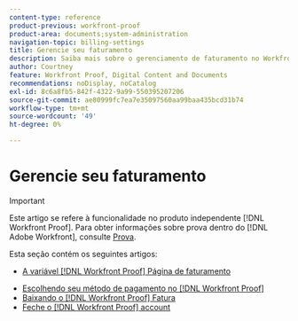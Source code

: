 ```yaml
---
content-type: reference
product-previous: workfront-proof
product-area: documents;system-administration
navigation-topic: billing-settings
title: Gerencie seu faturamento
description: Saiba mais sobre o gerenciamento de faturamento no Workfront Proof.
author: Courtney
feature: Workfront Proof, Digital Content and Documents
recommendations: noDisplay, noCatalog
exl-id: 8c6a8fb5-842f-4322-9a99-550395207206
source-git-commit: ae80999fc7ea7e35097560aa99baa435bcd31b74
workflow-type: tm+mt
source-wordcount: '49'
ht-degree: 0%

---
```


# Gerencie seu faturamento

>[!IMPORTANT]
>
>Este artigo se refere à funcionalidade no produto independente [!DNL Workfront Proof]. Para obter informações sobre prova dentro do [!DNL Adobe Workfront], consulte [Prova](../../../review-and-approve-work/proofing/proofing.md).

Esta seção contém os seguintes artigos:

* [A variável [!DNL Workfront Proof] Página de faturamento](../../../workfront-proof/wp-billingsettings/manage-your-billing/wp-billing-page.md)
<!--* [Account Payment in Workfront Proof](../../../workfront-proof/wp-billingsettings/manage-your-billing/acct-payment-in-wp.md) -->
* [Escolhendo seu método de pagamento no [!DNL Workfront Proof]](../../../workfront-proof/wp-billingsettings/manage-your-billing/choose-payment-method-in-wp.md)
* [Baixando o [!DNL Workfront Proof] Fatura](../../../workfront-proof/wp-billingsettings/manage-your-billing/download-wp-invoice.md)
* [Feche o [!DNL Workfront Proof] account](../../../workfront-proof/wp-billingsettings/manage-your-billing/close-wp-acct.md)

